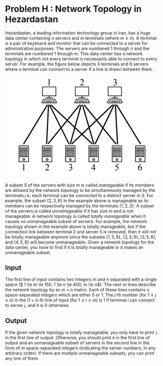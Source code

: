 # Problem H : Network Topology in Hezardastan

Hezardastan, a leading information technology group in Iran, has a huge data center containing $n$ servers and $m$ terminals (where $m \le n$). A terminal is a pair of keyboard and monitor that can be connected to a server for administrative purposes. The servers are numbered 1 through $n$ and the terminals are numbered 1 through $m$. This data center has a network topology in which not every terminal is necessarily able to connect to every server. For example, the figure below depicts 3 terminals and 6 servers where a terminal can connect to a server if a line is drawn between them.

![Image](../../img/2022/h.png)

A subset $S$ of the servers with size $m$ is called _manageable_ if its members are allowed by the network topology to be simultaneously managed by the terminals,i.e. each terminal can be connected to a distinct server in $S$. For example, the subset $\{2, 3, 6\}$ in the example above is manageable as its members can be respectively managed by the terminals $\{1, 2, 3\}$. A subset of the servers is called _unmanageable_ if it has size $m$ and is not manageable. A network topology is called _totally manageable_ when it causes no unmanageable subset of servers. For example, the network topology shown in the example above is totally manageable, but if the connection link between terminal 2 and server 5 is removed, then it will not be totally manageable anymore since the subsets $\{1, 5, 6\}$, $\{2, 5, 6\} , \{3, 5, 6\}$, and $\{4, 5, 6\}$ will become unmanageable. Given a network topology for the data center, you have to find if it is totally manageable or it makes an unmanageable subset.

## Input

The first line of input contains two integers $m$ and $n$ separated with a single space ($ 1 \le m \le 150, 1 \le n \le 400, m \le n$). The next $m$ lines describe the network topology by an $m \times n$ matrix. Each of these lines contains $n$ space-separated integers which are either 0 or 1. The $j$-th number (for $1 \le j \le n$) in the ($1 + i$)-th line of input (for $1 \le i \le m$) is 1 if terminal $i$ can connect to server $j$, and it is 0 otherwise.

## Output

If the given network topology is totally manageable, you only have to print `1` in the first line of output. Otherwise, you should print `0` in the first line of output and an unmanageable subset of servers in the second line in the form of $m$ space-separated integers (indicating the server numbers, in any arbitrary order). If there are multiple unmanageable subsets, you can print any one of them.
